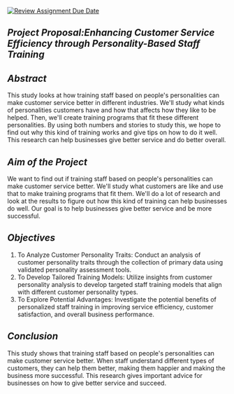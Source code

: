 [![Review Assignment Due Date](https://classroom.github.com/assets/deadline-readme-button-24ddc0f5d75046c5622901739e7c5dd533143b0c8e959d652212380cedb1ea36.svg)](https://classroom.github.com/a/N24Xct0L)

  ## *Project Proposal:Enhancing Customer Service Efficiency through Personality-Based Staff Training*
  
  ## *Abstract*

This study looks at how training staff based on people's personalities can make customer service better in different industries. We'll study what kinds of personalities customers have and how that affects how they like to be helped. Then, we'll create training programs that fit these different personalities. By using both numbers and stories to study this, we hope to find out why this kind of training works and give tips on how to do it well. This research can help businesses give better service and do better overall.

  ## *Aim of the Project*

We want to find out if training staff based on people's personalities can make customer service better. We'll study what customers are like and use that to make training programs that fit them. We'll do a lot of research and look at the results to figure out how this kind of training can help businesses do well. Our goal is to help businesses give better service and be more successful.

  ## *Objectives*
1. To Analyze Customer Personality Traits: Conduct an analysis of customer personality traits through the collection of primary data using validated personality assessment tools.
2. To Develop Tailored Training Models: Utilize insights from customer personality analysis to develop targeted staff training models that align with different customer personality types.
3. To Explore Potential Advantages: Investigate the potential benefits of personalized staff training in improving service efficiency, customer satisfaction, and overall business performance.


  ## *Conclusion*

This study shows that training staff based on people's personalities can make customer service better. When staff understand different types of customers, they can help them better, making them happier and making the business more successful. This research gives important advice for businesses on how to give better service and succeed.
